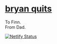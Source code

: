 # [bryan quits](tofinn.com)

To Finn.  
From Dad.

[![Netlify Status](https://api.netlify.com/api/v1/badges/a2ef9628-ec5b-4af3-9b67-50683f273ac8/deploy-status)](https://app.netlify.com/sites/tofinn/deploys)
